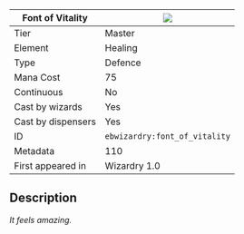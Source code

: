 | Font of Vitality |![](https://github.com/Electroblob77/Wizardry/blob/1.12.2/src/main/resources/assets/ebwizardry/textures/spells/font_of_vitality.png)|
|---|---|
| Tier | Master |
| Element | Healing |
| Type | Defence |
| Mana Cost | 75 |
| Continuous | No |
| Cast by wizards | Yes |
| Cast by dispensers | Yes |
| ID | `ebwizardry:font_of_vitality` |
| Metadata | 110 |
| First appeared in | Wizardry 1.0 |
## Description
_It feels amazing._